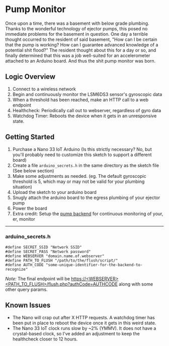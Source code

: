# Pump Monitor

Once upon a time, there was a basement with below grade plumbing. Thanks to the wonderful technology of ejector pumps, this posed no immediate problems for the basement in question. One day a terrible thought occurred to the resident of said basement, "How can I be certain that the pump is working? How can I guarantee advanced knowledge of a potential shit flood?" The resident thought about this for a day or so, and finally determined that this was a job well-suited for an accelerometer attached to an Arduino board. And thus the shit pump monitor was born.

## Logic Overview
1. Connect to a wireless network
2. Begin and continuously monitor the LSM6DS3 sensor's gyroscopic data
3. When a threshold has been reached, make an HTTP call to a web endpoint
4. Healthcheck: Periodically call out to webserver, regardless of gyro data
5. Watchdog Timer: Reboots the device when it gets in an unresponsive state.

## Getting Started
1. Purchase a Nano 33 IoT Arduino (Is this strictly necessary? No, but you'll probably need to customize this sketch to support a different board)
2. Create a file `arduino_secrets.h` in the same directory as the sketch file (See below section)
3. Make some adjustments as needed. (eg. The default gyroscopic threshold is 5, which may or may not be valid for your plumbing situation)
4. Upload the sketch to your arduino board
5. Snugly attach the arduino board to the egress plumbing of your ejector pump
6. Power the board
7. Extra credit: Setup the [pump backend](https://github.com/thejart/pump-backend) for continuous monitoring of your, er, monitor

---
### arduino_secrets.h
```
#define SECRET_SSID "Network SSID"
#define SECRET_PASS "Network password"
#define WEBSERVER "domain.name.of.webserver"
#define PATH_TO_FLUSH "/path/to/the/flush/script/"
#define AUTH_CODE "some-unique-identifier-for-the-backend-to-recognize"
```
*Note:* The final endpoint will be [https://&lt;WEBSERVER&gt;&lt;PATH_TO_FLUSH&gt;/flush.php?authCode=AUTHCODE](/) along with some other query params.

## Known Issues
- The Nano will crap out after X HTTP requests. A watchdog timer has been put in place to reboot the device once it gets in this weird state.
- The Nano 33 IoT clock runs slow by ~2% (YMMV). It does not have a crystal-based clock, so I've added an adjustment to keep the healthcheck closer to 12 hours.
